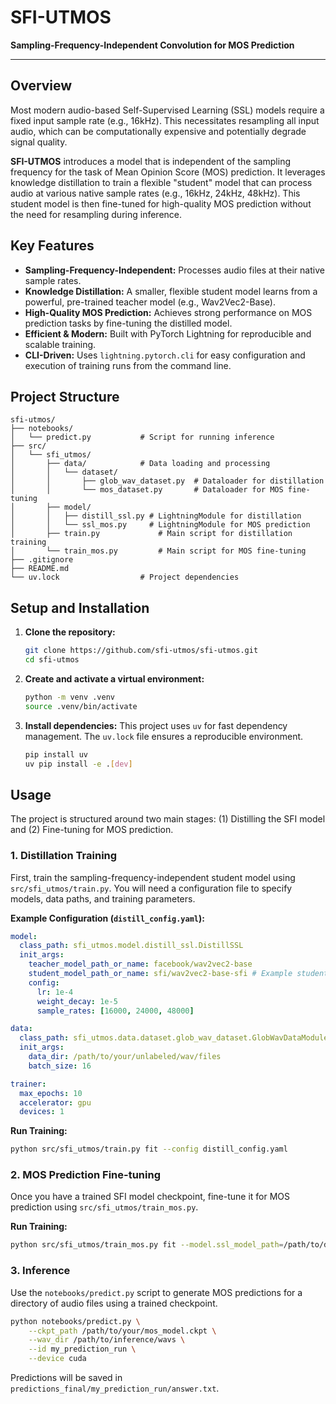 # SFI-UTMOS

**Sampling-Frequency-Independent Convolution for MOS Prediction**

---

## Overview

Most modern audio-based Self-Supervised Learning (SSL) models require a fixed input sample rate (e.g., 16kHz). This necessitates resampling all input audio, which can be computationally expensive and potentially degrade signal quality.

**SFI-UTMOS** introduces a model that is independent of the sampling frequency for the task of Mean Opinion Score (MOS) prediction. It leverages knowledge distillation to train a flexible "student" model that can process audio at various native sample rates (e.g., 16kHz, 24kHz, 48kHz). This student model is then fine-tuned for high-quality MOS prediction without the need for resampling during inference.

## Key Features

-   **Sampling-Frequency-Independent:** Processes audio files at their native sample rates.
-   **Knowledge Distillation:** A smaller, flexible student model learns from a powerful, pre-trained teacher model (e.g., Wav2Vec2-Base).
-   **High-Quality MOS Prediction:** Achieves strong performance on MOS prediction tasks by fine-tuning the distilled model.
-   **Efficient & Modern:** Built with PyTorch Lightning for reproducible and scalable training.
-   **CLI-Driven:** Uses `lightning.pytorch.cli` for easy configuration and execution of training runs from the command line.

## Project Structure

```
sfi-utmos/
├── notebooks/
│   └── predict.py           # Script for running inference
├── src/
│   └── sfi_utmos/
│       ├── data/            # Data loading and processing
│       │   └── dataset/
│       │       ├── glob_wav_dataset.py  # Dataloader for distillation
│       │       └── mos_dataset.py       # Dataloader for MOS fine-tuning
│       ├── model/
│       │   ├── distill_ssl.py # LightningModule for distillation
│       │   └── ssl_mos.py     # LightningModule for MOS prediction
│       ├── train.py             # Main script for distillation training
│       └── train_mos.py         # Main script for MOS fine-tuning
├── .gitignore
├── README.md
└── uv.lock                  # Project dependencies
```

## Setup and Installation

1.  **Clone the repository:**
    ```bash
    git clone https://github.com/sfi-utmos/sfi-utmos.git
    cd sfi-utmos
    ```

2.  **Create and activate a virtual environment:**
    ```bash
    python -m venv .venv
    source .venv/bin/activate
    ```

3.  **Install dependencies:** This project uses `uv` for fast dependency management. The `uv.lock` file ensures a reproducible environment.
    ```bash
    pip install uv
    uv pip install -e .[dev]
    ```

## Usage

The project is structured around two main stages: (1) Distilling the SFI model and (2) Fine-tuning for MOS prediction.

### 1. Distillation Training

First, train the sampling-frequency-independent student model using `src/sfi_utmos/train.py`. You will need a configuration file to specify models, data paths, and training parameters.

**Example Configuration (`distill_config.yaml`):**
```yaml
model:
  class_path: sfi_utmos.model.distill_ssl.DistillSSL
  init_args:
    teacher_model_path_or_name: facebook/wav2vec2-base
    student_model_path_or_name: sfi/wav2vec2-base-sfi # Example student model
    config:
      lr: 1e-4
      weight_decay: 1e-5
      sample_rates: [16000, 24000, 48000]

data:
  class_path: sfi_utmos.data.dataset.glob_wav_dataset.GlobWavDataModule
  init_args:
    data_dir: /path/to/your/unlabeled/wav/files
    batch_size: 16

trainer:
  max_epochs: 10
  accelerator: gpu
  devices: 1
```

**Run Training:**
```bash
python src/sfi_utmos/train.py fit --config distill_config.yaml
```

### 2. MOS Prediction Fine-tuning

Once you have a trained SFI model checkpoint, fine-tune it for MOS prediction using `src/sfi_utmos/train_mos.py`.

**Run Training:**
```bash
python src/sfi_utmos/train_mos.py fit --model.ssl_model_path=/path/to/distilled_model --data.train_mos_data_path=/path/to/train.csv --data.valid_mos_data_path=/path/to/val.csv --data.wav_root=/path/to/wavs --trainer.max_epochs=5
```

### 3. Inference

Use the `notebooks/predict.py` script to generate MOS predictions for a directory of audio files using a trained checkpoint.

```bash
python notebooks/predict.py \
    --ckpt_path /path/to/your/mos_model.ckpt \
    --wav_dir /path/to/inference/wavs \
    --id my_prediction_run \
    --device cuda
```

Predictions will be saved in `predictions_final/my_prediction_run/answer.txt`.
